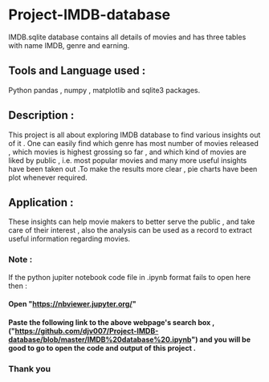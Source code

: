 # Project-IMDB-database

IMDB.sqlite database contains all details of movies and has three tables with name IMDB, genre and earning.

## Tools and Language used : 

Python pandas , numpy , matplotlib and sqlite3 packages.  
## Description : 
This project is all about exploring IMDB database to find various insights out of it . One can easily find which genre has most number of movies released , which movies is highest grossing so far , and which kind of movies are liked by public , i.e. most popular movies and many more useful insights have been taken out .To make the results more clear , pie charts have been plot whenever required. 

## Application :
These insights can help movie makers to better serve the public , and take care of their interest , also the analysis can be used as a record to extract useful information regarding movies.

### Note :
If the python jupiter notebook code file in .ipynb format fails to open here then :

  #### Open "https://nbviewer.jupyter.org/"
  #### Paste the following link to the above webpage's search box , ("https://github.com/djv007/Project-IMDB-database/blob/master/IMDB%20database%20.ipynb") and you will be good to go to open the code and output of this project .
    
 ### Thank you 
